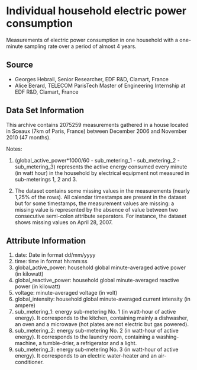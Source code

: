 # Individual household electric power consumption

Measurements of electric power consumption in one household with a one-minute sampling rate over a period of almost 4 years.

## Source
* Georges Hebrail, Senior Researcher, EDF R&D, Clamart, France 
* Alice Berard, TELECOM ParisTech Master of Engineering Internship at EDF R&D, Clamart, France

## Data Set Information

This archive contains 2075259 measurements gathered in a house located in Sceaux (7km of Paris, France) between December 2006 and November 2010 (47 months). 

Notes:

1. (global_active_power*1000/60 - sub_metering_1 - sub_metering_2 - sub_metering_3) represents the active energy consumed every minute (in watt hour) in the household by electrical equipment not measured in sub-meterings 1, 2 and 3.

2. The dataset contains some missing values in the measurements (nearly 1,25% of the rows). All calendar timestamps are present in the dataset but for some timestamps, the measurement values are missing: a missing value is represented by the absence of value between two consecutive semi-colon attribute separators. For instance, the dataset shows missing values on April 28, 2007.


## Attribute Information

1. date: Date in format dd/mm/yyyy 
2. time: time in format hh:mm:ss 
3. global_active_power: household global minute-averaged active power (in kilowatt) 
4. global_reactive_power: household global minute-averaged reactive power (in kilowatt) 
5. voltage: minute-averaged voltage (in volt) 
6. global_intensity: household global minute-averaged current intensity (in ampere) 
7. sub_metering_1: energy sub-metering No. 1 (in watt-hour of active energy). It corresponds to the kitchen, containing mainly a dishwasher, an oven and a microwave (hot plates are not electric but gas powered). 
8. sub_metering_2: energy sub-metering No. 2 (in watt-hour of active energy). It corresponds to the laundry room, containing a washing-machine, a tumble-drier, a refrigerator and a light. 
9. sub_metering_3: energy sub-metering No. 3 (in watt-hour of active energy). It corresponds to an electric water-heater and an air-conditioner.